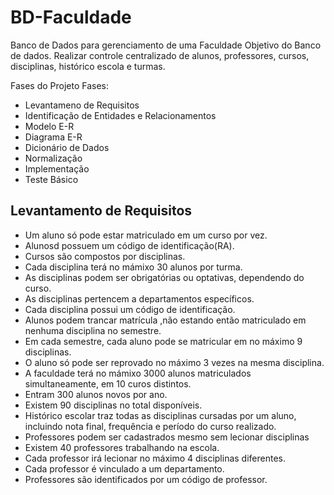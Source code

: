 # BD-Faculdade
Banco de Dados para gerenciamento de uma Faculdade
Objetivo do Banco de dados.
Realizar controle centralizado de alunos, professores, cursos, disciplinas, histórico escola e turmas.

Fases do Projeto
Fases:
- Levantameno de Requisitos
- Identificação de Entidades e Relacionamentos
- Modelo E-R
- Diagrama E-R
- Dicionário de Dados
- Normalização
- Implementação
- Teste Básico

## Levantamento de Requisitos
- Um aluno só pode estar matriculado em um curso por vez.
- Alunosd possuem um código de identificação(RA).
- Cursos são compostos por disciplinas.
- Cada disciplina terá no mámixo 30 alunos por turma.
- As disciplinas podem ser obrigatórias ou optativas, dependendo do curso.
- As disciplinas pertencem a departamentos específicos.
- Cada disciplina possui um código de identificação.
- Alunos podem trancar matrícula ,não estando então matriculado em nenhuma disciplina no semestre.
- Em cada semestre, cada aluno pode se matricular  em no máximo 9 disciplinas.
- O aluno só pode ser reprovado no máximo 3 vezes na mesma disciplina.
- A faculdade terá  no mámixo  3000 alunos  matriculados simultaneamente, em 10 curos distintos.
- Entram 300 alunos novos por ano.
- Existem 90 disciplinas no total disponíveis.
- Histórico escolar traz todas as disciplinas cursadas por um aluno, incluindo nota final, frequência e período do curso realizado.
- Professores podem ser cadastrados  mesmo sem lecionar disciplinas
- Existem 40 professores trabalhando na escola.
- Cada professor irá lecionar no máximo 4 disciplinas diferentes.
- Cada professor é vinculado a um departamento.
- Professores são identificados por um código de professor.
